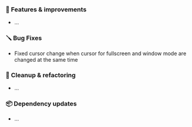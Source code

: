 ### 🚀 Features & improvements

- ...

### 🪛 Bug Fixes

- Fixed cursor change when cursor for fullscreen and window mode are changed at the same time

### 🧽 Cleanup & refactoring

- ...

### 📦 Dependency updates

- ...